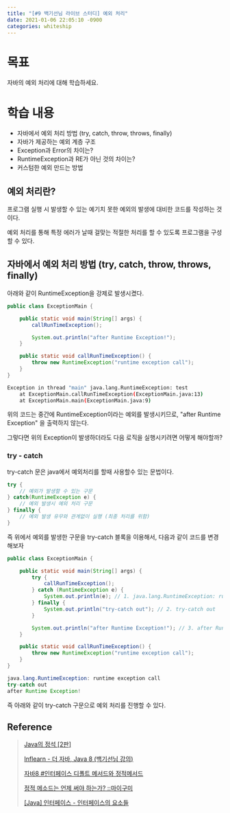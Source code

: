 ```yaml
---
title: "[#9 백기선님 라이브 스터디] 예외 처리"
date: 2021-01-06 22:05:10 -0900
categories: whiteship
---
```


# 목표
자바의 예외 처리에 대해 학습하세요.

# 학습 내용
* 자바에서 예외 처리 방법 (try, catch, throw, throws, finally)
* 자바가 제공하는 예외 계층 구조
* Exception과 Error의 차이는?
* RuntimeException과 RE가 아닌 것의 차이는?
* 커스텀한 예외 만드는 방법



## 예외 처리란?

프로그램 실행 시 발생할 수 있는 예기치 못한 예외의 발생에 대비한 코드를 작성하는 것이다.

예외 처리를 통해 특정 에러가 날때 걸맞는 적절한 처리를 할 수 있도록 프로그램을 구성할 수 있다.



## 자바에서 예외 처리 방법 (try, catch, throw, throws, finally)

아래와 같이 RuntimeException을 강제로 발생시켰다.

```java
public class ExceptionMain {

    public static void main(String[] args) {
        callRunTimeException();

        System.out.println("after Runtime Exception!");
    }

    public static void callRunTimeException() {
        throw new RuntimeException("runtime exception call");
    }
}

```



```bash
Exception in thread "main" java.lang.RuntimeException: test
	at ExceptionMain.callRunTimeException(ExceptionMain.java:13)
	at ExceptionMain.main(ExceptionMain.java:9)

```

위의 코드는 중간에 RuntimeException이라는 예외를 발생시키므로, "after Runtime Exception" 을 출력하지 않는다.

그렇다면 위의 Exception이 발생하더라도 다음 로직을 실행시키려면 어떻게 해야할까?



### try - catch

try-catch 문은 java에서 예외처리를 할때 사용할수 있는 문법이다.

```java
try {
	// 예외가 발생할 수 있는 구문
} catch(RuntimeException e) {
	// 예외 발생시 예외 처리 구문
} finally {
	// 예외 발생 유무와 관계없이 실행 (최종 처리를 위함)
}
```

즉 위에서 예외를 발생한 구문을 try-catch 블록을 이용해서, 다음과 같이 코드를 변경해보자

```java
public class ExceptionMain {

    public static void main(String[] args) {
        try {
            callRunTimeException();
        } catch (RuntimeException e) {
            System.out.println(e); // 1. java.lang.RuntimeException: runtime exception call
        } finally {
            System.out.println("try-catch out"); // 2. try-catch out
        }

        System.out.println("after Runtime Exception!"); // 3. after Runtime Exception!
    }

    public static void callRunTimeException() {
        throw new RuntimeException("runtime exception call");
    }
}
```



```java
java.lang.RuntimeException: runtime exception call
try-catch out
after Runtime Exception!
```

즉 아래와 같이 try-catch 구문으로 예외 처리를 진행할 수 있다.







## Reference

> [Java의 정석 [2판]](https://www.kangcom.com/sub/view.asp?sku=201002020001)
>
> [Inflearn - 더 자바, Java 8 (백기선님 강의)](https://www.inflearn.com/course/the-java-java8?inst=6fcc1e30)
>
> [자바8 #인터페이스 디폴트 메서드와 정적메서드](https://frontierdev.tistory.com/67)
>
> [정적 메소드는 언제 써야 하는가? ::마이구미](https://mygumi.tistory.com/253)
>
> [[Java] 인터페이스 - 인터페이스의 요소들](https://velog.io/@foeverna/Java-%EC%9D%B8%ED%84%B0%ED%8E%98%EC%9D%B4%EC%8A%A4-%EC%9D%B8%ED%84%B0%ED%8E%98%EC%9D%B4%EC%8A%A4%EC%9D%98-%EC%9A%94%EC%86%8C%EB%93%A4)

